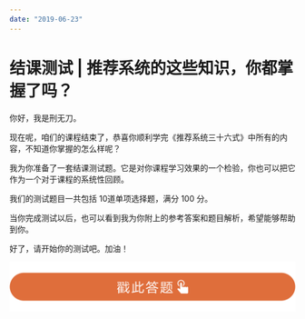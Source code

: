 ```yaml
---
date: "2019-06-23"
---  
```

      
# 结课测试 | 推荐系统的这些知识，你都掌握了吗？
你好，我是刑无刀。

现在呢，咱们的课程结束了，恭喜你顺利学完《推荐系统三十六式》中所有的内容，不知道你掌握的怎么样呢？

我为你准备了一套结课测试题。它是对你课程学习效果的一个检验，你也可以把它作为一个对于课程的系统性回顾。

我们的测试题目一共包括 10道单项选择题，满分 100 分。

当你完成测试以后，也可以看到我为你附上的参考答案和题目解析，希望能够帮助到你。

好了，请开始你的测试吧。加油！

[![](./httpsstatic001geekbangorgresourceimage000600244430e720d587a1f30c84a77a1306.png)](http://time.geekbang.org/quiz/intro?act_id=193&exam_id=472)

<!-- [[[read_end]]] -->